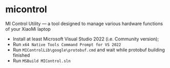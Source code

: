 # micontrol
MI Control Utility — a tool designed to manage various hardware functions of your XiaoMi laptop

* Install at least Microsoft Visual Studio 2022 (i.e. Community version); 
* Run `x64 Native Tools Command Prompt for VS 2022`
* Run `MIControlLib\google\protobuf.cmd` and wait while protobuf building finished
* Run `MSBuild MIControl.sln`